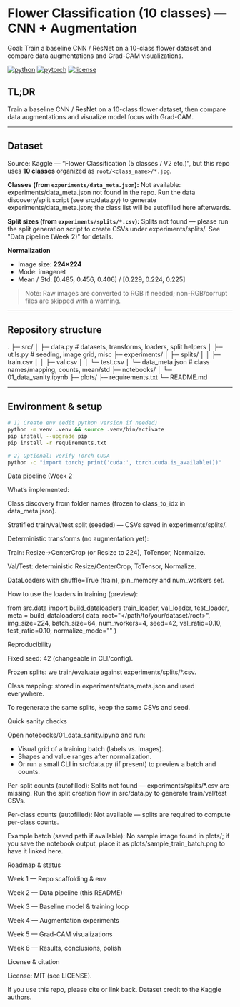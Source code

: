 # Flower Classification (10 classes) — CNN + Augmentation

Goal: Train a baseline CNN / ResNet on a 10-class flower dataset and compare data augmentations and Grad-CAM visualizations.

[![python](https://img.shields.io/badge/Python-3.9%2B-blue.svg)]() [![pytorch](https://img.shields.io/badge/PyTorch-2.x-red.svg)]() [![license](https://img.shields.io/badge/License-MIT-green.svg)]()

## TL;DR
Train a baseline CNN / ResNet on a 10-class flower dataset, then compare data augmentations and visualize model focus with Grad-CAM.

---

## Dataset
Source: Kaggle — “Flower Classification (5 classes / V2 etc.)”, but this repo uses **10 classes** organized as `root/<class_name>/*.jpg`.

**Classes (from `experiments/data_meta.json`):**
Not available: experiments/data_meta.json not found in the repo. Run the data discovery/split script (see src/data.py) to generate experiments/data_meta.json; the class list will be autofilled here afterwards.

**Split sizes (from `experiments/splits/*.csv`):**
Splits not found — please run the split generation script to create CSVs under experiments/splits/. See "Data pipeline (Week 2)" for details.

**Normalization**
- Image size: **224×224**
- Mode: imagenet
- Mean / Std: [0.485, 0.456, 0.406] / [0.229, 0.224, 0.225]

> Note: Raw images are converted to RGB if needed; non-RGB/corrupt files are skipped with a warning.

---

## Repository structure


.
├─ src/
│ ├─ data.py # datasets, transforms, loaders, split helpers
│ ├─ utils.py # seeding, image grid, misc
├─ experiments/
│ ├─ splits/
│ │ ├─ train.csv
│ │ ├─ val.csv
│ │ └─ test.csv
│ └─ data_meta.json # class names/mapping, counts, mean/std
├─ notebooks/
│ └─ 01_data_sanity.ipynb
├─ plots/
├─ requirements.txt
└─ README.md


---

## Environment & setup
```bash
# 1) Create env (edit python version if needed)
python -m venv .venv && source .venv/bin/activate
pip install --upgrade pip
pip install -r requirements.txt

# 2) Optional: verify Torch CUDA
python -c "import torch; print('cuda:', torch.cuda.is_available())"
```

Data pipeline (Week 2

What’s implemented:

Class discovery from folder names (frozen to class_to_idx in data_meta.json).

Stratified train/val/test split (seeded) — CSVs saved in experiments/splits/.

Deterministic transforms (no augmentation yet):

Train: Resize→CenterCrop (or Resize to 224), ToTensor, Normalize.

Val/Test: deterministic Resize/CenterCrop, ToTensor, Normalize.

DataLoaders with shuffle=True (train), pin_memory and num_workers set.

How to use the loaders in training (preview):

from src.data import build_dataloaders
train_loader, val_loader, test_loader, meta = build_dataloaders(
    data_root="</path/to/your/dataset/root>",
    img_size=224, batch_size=64, num_workers=4, seed=42,
    val_ratio=0.10, test_ratio=0.10, normalize_mode="<!-- AUTOFILL -->"
)

Reproducibility

Fixed seed: 42 (changeable in CLI/config).

Frozen splits: we train/evaluate against experiments/splits/*.csv.

Class mapping: stored in experiments/data_meta.json and used everywhere.

To regenerate the same splits, keep the same CSVs and seed.

Quick sanity checks

Open notebooks/01_data_sanity.ipynb and run:

- Visual grid of a training batch (labels vs. images).
- Shapes and value ranges after normalization.
- Or run a small CLI in src/data.py (if present) to preview a batch and counts.

Per-split counts (autofilled):
Splits not found — experiments/splits/*.csv are missing. Run the split creation flow in src/data.py to generate train/val/test CSVs.

Per-class counts (autofilled):
Not available — splits are required to compute per-class counts.

Example batch (saved path if available):
No sample image found in plots/; if you save the notebook output, place it as plots/sample_train_batch.png to have it linked here.

Roadmap & status

 Week 1 — Repo scaffolding & env

 Week 2 — Data pipeline (this README)

 Week 3 — Baseline model & training loop

 Week 4 — Augmentation experiments

 Week 5 — Grad-CAM visualizations

 Week 6 — Results, conclusions, polish

License & citation

License: MIT (see LICENSE).

If you use this repo, please cite or link back. Dataset credit to the Kaggle authors.